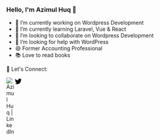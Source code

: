 ### Hello, I'm Azimul Huq 👋


- 🔭 I’m currently working on Wordpress Development
- 🌱 I’m currently learning Laravel, Vue & React
- 👯 I’m looking to collaborate on Wordpress Development
- 🤔 I’m looking for help with WordPress
- 😄 Former Accounting Professional
- 📚 Love to read books

💬 Let's Connect:

<a href="https://www.linkedin.com/in/azimulhuqbd/"><img align="left" src="https://raw.githubusercontent.com/yushi1007/yushi1007/main/images/linkedin.svg" alt="Azimul Huq | LinkedIn" width="21px"/></a>
<a href="https://twitter.com/azimulhuqbd"><img align="left" src="https://github.com/hellofromtonya/hellofromtonya/raw/main/assets/twitter.svg" alt="Azimul Huq | Twitter" width="21px"/></a>
</br>



